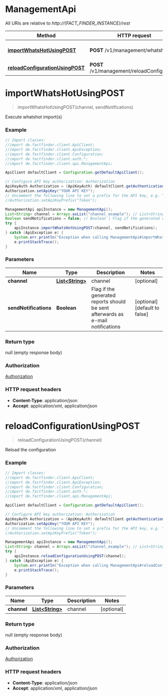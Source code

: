 # ManagementApi

All URIs are relative to *http://{FACT_FINDER_INSTANCE}/rest*

Method | HTTP request | Description
------------- | ------------- | -------------
[**importWhatsHotUsingPOST**](ManagementApi.md#importWhatsHotUsingPOST) | **POST** /v1/management/whatshot | Execute whatshot import(s)
[**reloadConfigurationUsingPOST**](ManagementApi.md#reloadConfigurationUsingPOST) | **POST** /v1/management/reloadConfiguration | Reload the configuration


<a name="importWhatsHotUsingPOST"></a>
# **importWhatsHotUsingPOST**
> importWhatsHotUsingPOST(channel, sendNotifications)

Execute whatshot import(s)

### Example
```java
// Import classes:
//import de.factfinder.client.ApiClient;
//import de.factfinder.client.ApiException;
//import de.factfinder.client.Configuration;
//import de.factfinder.client.auth.*;
//import de.factfinder.client.api.ManagementApi;

ApiClient defaultClient = Configuration.getDefaultApiClient();

// Configure API key authorization: Authorization
ApiKeyAuth Authorization = (ApiKeyAuth) defaultClient.getAuthentication("Authorization");
Authorization.setApiKey("YOUR API KEY");
// Uncomment the following line to set a prefix for the API key, e.g. "Token" (defaults to null)
//Authorization.setApiKeyPrefix("Token");

ManagementApi apiInstance = new ManagementApi();
List<String> channel = Arrays.asList("channel_example"); // List<String> | channel
Boolean sendNotifications = false; // Boolean | Flag if the generated reports should be sent afterwards as e-mail notifications
try {
    apiInstance.importWhatsHotUsingPOST(channel, sendNotifications);
} catch (ApiException e) {
    System.err.println("Exception when calling ManagementApi#importWhatsHotUsingPOST");
    e.printStackTrace();
}
```

### Parameters

Name | Type | Description  | Notes
------------- | ------------- | ------------- | -------------
 **channel** | [**List&lt;String&gt;**](String.md)| channel | [optional]
 **sendNotifications** | **Boolean**| Flag if the generated reports should be sent afterwards as e-mail notifications | [optional] [default to false]

### Return type

null (empty response body)

### Authorization

[Authorization](../README.md#Authorization)

### HTTP request headers

 - **Content-Type**: application/json
 - **Accept**: application/xml, application/json

<a name="reloadConfigurationUsingPOST"></a>
# **reloadConfigurationUsingPOST**
> reloadConfigurationUsingPOST(channel)

Reload the configuration

### Example
```java
// Import classes:
//import de.factfinder.client.ApiClient;
//import de.factfinder.client.ApiException;
//import de.factfinder.client.Configuration;
//import de.factfinder.client.auth.*;
//import de.factfinder.client.api.ManagementApi;

ApiClient defaultClient = Configuration.getDefaultApiClient();

// Configure API key authorization: Authorization
ApiKeyAuth Authorization = (ApiKeyAuth) defaultClient.getAuthentication("Authorization");
Authorization.setApiKey("YOUR API KEY");
// Uncomment the following line to set a prefix for the API key, e.g. "Token" (defaults to null)
//Authorization.setApiKeyPrefix("Token");

ManagementApi apiInstance = new ManagementApi();
List<String> channel = Arrays.asList("channel_example"); // List<String> | channel
try {
    apiInstance.reloadConfigurationUsingPOST(channel);
} catch (ApiException e) {
    System.err.println("Exception when calling ManagementApi#reloadConfigurationUsingPOST");
    e.printStackTrace();
}
```

### Parameters

Name | Type | Description  | Notes
------------- | ------------- | ------------- | -------------
 **channel** | [**List&lt;String&gt;**](String.md)| channel | [optional]

### Return type

null (empty response body)

### Authorization

[Authorization](../README.md#Authorization)

### HTTP request headers

 - **Content-Type**: application/json
 - **Accept**: application/xml, application/json

